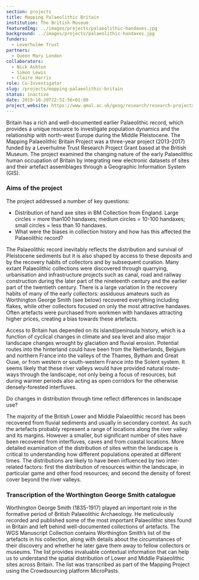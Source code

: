 ```yaml
---
section: projects
title: Mapping Palaeolithic Britain
institution: The British Museum
featuredImg: ../images/projects/palaeolithic-handaxes.jpg
background: ../images/projects/palaeolithic-handaxes.jpg
funders:
  - Leverhulme Trust
partners:
  - Queen Mary London
collaborators:
  - Nick Ashton
  - Simon Lewis
  - Claire Harris
role: Co-Investigator
slug: /projects/mapping-palaeolithic-britain
status: inactive
date: 2019-10-29T22:51:56+01:00
project_website: https://www.qmul.ac.uk/geog/research/research-projects/mappingpalaeolithicbritain
---
```

Britain has a rich and well-documented earlier Palaeolithic record, which provides a unique resource to investigate population dynamics and the relationship with north-west Europe during the Middle Pleistocene. The Mapping Palaeolithic Britain Project was a three-year project (2013-2017) funded by a Leverhulme Trust Research Project Grant based at the British Museum. The project examined the changing nature of the early Palaeolithic human occupation of Britain by integrating new electronic datasets of sites and their artefact assemblages through a Geographic Information System (GIS).

### Aims of the project

The project addressed a number of key questions:

* Distribution of hand axe sites in BM Collection from England. Large circles = more than100 handaxes; medium circles = 10-100 handaxes; small circles = less than 10 handaxes.
* What were the biases in collection history and how has this affected the Palaeolithic record?

The Palaeolithic record inevitably reflects the distribution and survival of Pleistocene sediments but it is also shaped by access to these deposits and by the recovery habits of collectors and by subsequent curation. Many extant Palaeolithic collections were discovered through quarrying, urbanisation and infrastructure projects such as canal, road and railway construction during the later part of the nineteenth century and the earlier part of the twentieth century. There is a large variation in the recovery habits of many of the early collectors: assiduous amateurs such as Worthington George Smith (see below) recovered everything including flakes, while other collectors focused on only the most attractive handaxes. Often artefacts were purchased from workmen with handaxes attracting higher prices, creating a bias towards these artefacts.

Access to Britain has depended on its island/peninsula history, which is a function of cyclical changes in climate and sea level and also major landscape changes wrought by glaciation and fluvial erosion. Potential routes into the hinterland could have been from the Netherlands, Belgium and northern France into the valleys of the Thames, Bytham and Great Ouse, or from western or south-western France into the Solent system. It seems likely that these river valleys would have provided natural route-ways through the landscape, not only being a focus of resources, but during warmer periods also acting as open corridors for the otherwise densely-forested interfluves.

Do changes in distribution through time reflect differences in landscape use?

The majority of the British Lower and Middle Palaeolithic record has been recovered from fluvial sediments and usually in secondary context. As such the artefacts probably represent a range of locations along the river valley and its margins. However a smaller, but significant number of sites have been recovered from interfluves, caves and from coastal locations. More detailed examination of the distribution of sites within the landscape is critical to understanding how different populations operated at different times. The distributions are likely to have been influenced by two inter-related factors: first the distribution of resources within the landscape, in particular game and other food resources; and second the density of forest cover beyond the river valleys.

### Transcription of the Worthington George Smith catalogue

Worthington George Smith (1835-1917) played an important role in the formative period of British Palaeolithic Archaeology. He meticulously recorded and published some of the most important Palaeolithic sites found in Britain and left behind well-documented collections of artefacts. The WGS Manuscript Collection contains Worthington Smith’s list of the artefacts in his collection, along with details about the circumstances of their discovery and whether he later gave them away to fellow collectors or museums. The list provides invaluable contextual information that can help us to understand the spatial distribution of Lower and Middle Palaeolithic sites across Britain. The list was transcribed as part of the Mapping Project using the Crowdsourcing platform MicroPasts.
